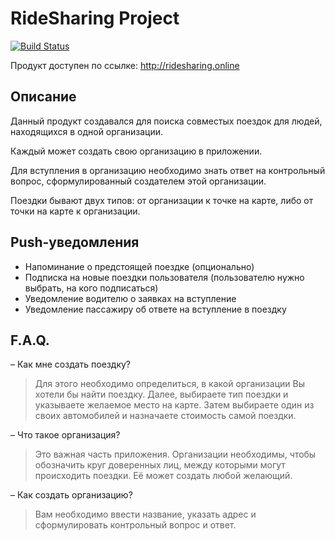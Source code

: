 # RideSharing Project

[![Build Status](https://travis-ci.com/Kyzyl-ool/tt-fullstack-ridesharing.svg?token=qKfDJoXrT3bkgeDpja2o&branch=master)](https://travis-ci.com/Kyzyl-ool/tt-fullstack-ridesharing)

Продукт доступен по ссылке: http://ridesharing.online

## Описание

Данный продукт создавался для поиска совместых поездок для людей, находящихся в одной организации.

Каждый может создать свою организацию в приложении.

Для вступления в организацию необходимо знать ответ на контрольный вопрос, сформулированный создателем этой организации.

Поездки бывают двух типов: от организации к точке на карте, либо от точки на карте к организации.

##  Push-уведомления

- Напоминание о предстоящей поездке (опционально)
- Подписка на новые поездки пользователя (пользователю нужно выбрать, на кого подписаться)
- Уведомление водителю о заявках на вступление
- Уведомление пассажиру об ответе на вступление в поездку

## F.A.Q.

– Как мне создать поездку?
> Для этого необходимо определиться, в какой организации Вы хотели бы найти поездку. Далее, выбираете тип поездки и указываете желаемое место на карте. Затем выбираете один из своих автомобилей и назначаете стоимость самой поездки.   

– Что такое организация?
> Это важная часть приложения. Организации необходимы, чтобы обозначить круг доверенных лиц, между которыми могут происходить поездки. Её может создать любой желающий.

– Как создать организацию?
> Вам необходимо ввести название, указать адрес и сформулировать контрольный вопрос и ответ.
